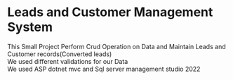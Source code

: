 # Leads and Customer Management System
This Small Project Perform Crud Operation on Data and Maintain Leads and Customer records(Converted leads)                                                                                     
We used different validations for our Data                                                                                                                                                      
We used ASP dotnet mvc and Sql server management studio 2022
